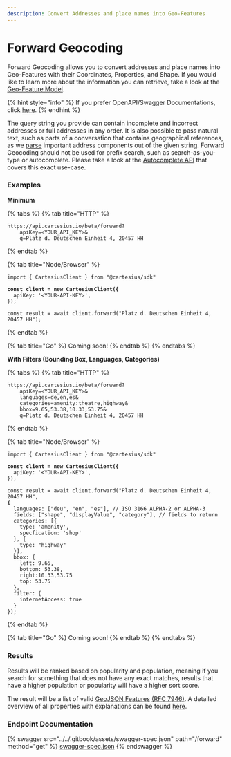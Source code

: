 ```yaml
---
description: Convert Addresses and place names into Geo-Features
---
```


# Forward Geocoding

Forward Geocoding allows you to convert addresses and place names into Geo-Features with their Coordinates, Properties, and Shape. If you would like to learn more about the information you can retrieve, take a look at the [Geo-Feature Model](../geo-feature-model.md).

{% hint style="info" %}
If you prefer OpenAPI/Swagger Documentations, click [here](https://api.cartesius.io/beta/openapi#/default/ForwardController\_forwardRequest).
{% endhint %}

The query string you provide can contain incomplete and incorrect addresses or full addresses in any order. It is also possible to pass natural text, such as parts of a conversation that contains geographical references, as we [parse](address-parsing.md) important address components out of the given string. Forward Geocoding should not be used for prefix search, such as search-as-you-type or autocomplete. Please take a look at the [Autocomplete API](autocomplete.md) that covers this exact use-case.

### Examples

**Minimum**

{% tabs %}
{% tab title="HTTP" %}
```uri
https://api.cartesius.io/beta/forward?
    apiKey=<YOUR_API_KEY>&   
    q=Platz d. Deutschen Einheit 4, 20457 HH
```
{% endtab %}

{% tab title="Node/Browser" %}
<pre class="language-typescript"><code class="lang-typescript">import { CartesiusClient } from "@cartesius/sdk"

<strong>const client = new CartesiusClient({
</strong>  apiKey: '&#x3C;YOUR-API-KEY>',
});

const result = await client.forward("Platz d. Deutschen Einheit 4, 20457 HH");
</code></pre>
{% endtab %}

{% tab title="Go" %}
Coming soon!
{% endtab %}
{% endtabs %}

**With Filters (Bounding Box, Languages, Categories)**

{% tabs %}
{% tab title="HTTP" %}
```uri
https://api.cartesius.io/beta/forward?
    apiKey=<YOUR_API_KEY>&   
    languages=de,en,es& 
    categories=amenity:theatre,highway&
    bbox=9.65,53.38,10.33,53.75&
    q=Platz d. Deutschen Einheit 4, 20457 HH
```
{% endtab %}

{% tab title="Node/Browser" %}
<pre class="language-typescript"><code class="lang-typescript">import { CartesiusClient } from "@cartesius/sdk"

<strong>const client = new CartesiusClient({
</strong>  apiKey: '&#x3C;YOUR-API-KEY>',
});

const result = await client.forward("Platz d. Deutschen Einheit 4, 20457 HH",
<strong>{
</strong>  languages: ["deu", "en", "es"], // ISO 3166 ALPHA-2 or ALPHA-3
  fields: ["shape", "displayValue", "category"], // fields to return
  categories: [{
    type: 'amenity',
    specfication: 'shop'
  }, {
    type: "highway"
  }],
  bbox: {
    left: 9.65,
    bottom: 53.38,
    right:10.33,53.75
    top: 53.75
  },
  filter: {
    internetAccess: true
  }
});
</code></pre>
{% endtab %}

{% tab title="Go" %}
Coming soon!
{% endtab %}
{% endtabs %}

### Results

Results will be ranked based on popularity and population, meaning if you search for something that does not have any exact matches, results that have a higher population or popularity will have a higher sort score.&#x20;

The result will be a list of valid [GeoJSON Features](https://geojson.org/) [(RFC 7946)](https://tools.ietf.org/html/rfc7946). A detailed overview of all properties with explanations can be found [here](../geo-feature-model.md).

### Endpoint Documentation

{% swagger src="../../.gitbook/assets/swagger-spec.json" path="/forward" method="get" %}
[swagger-spec.json](../../.gitbook/assets/swagger-spec.json)
{% endswagger %}
